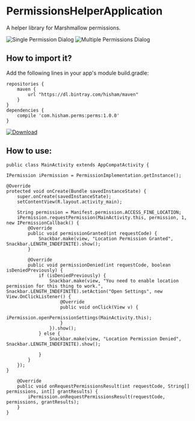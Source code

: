 # PermissionsHelperApplication
A helper library for Marshmallow permissions.

![Single Permission Dialog](https://cloud.githubusercontent.com/assets/3941245/12883479/5386a678-ce7e-11e5-81d1-2d415ca0a4ca.png)
![Multiple Permissions Dialog](https://cloud.githubusercontent.com/assets/3941245/12883480/538af818-ce7e-11e5-8e3a-ac43953824d7.png)

## How to import it?

Add the following lines in your app's module build.gradle:

    repositories {
        maven {
            url "https://dl.bintray.com/hisham/maven"
        }
    }
    dependencies {
        compile 'com.hisham.perms:perms:1.0.0'
    }

[![Download](https://api.bintray.com/packages/hisham/maven/permissions-helper/images/download.svg) ](https://bintray.com/hisham/maven/permissions-helper/_latestVersion)

## How to use: 

    public class MainActivity extends AppCompatActivity {

    IPermission iPermission = PermissionImplementation.getInstance();

    @Override
    protected void onCreate(Bundle savedInstanceState) {
        super.onCreate(savedInstanceState);
        setContentView(R.layout.activity_main);

        String permission = Manifest.permission.ACCESS_FINE_LOCATION;
        iPermission.requestPermission(MainActivity.this, permission, 1, new IPermissionCallback() {
            @Override
            public void permissionGranted(int requestCode) {
                Snackbar.make(view, "Location Permission Granted", Snackbar.LENGTH_INDEFINITE).show();
            }

            @Override
            public void permissionDenied(int requestCode, boolean isDeniedPreviously) {
                if (isDeniedPreviously) {
                    Snackbar.make(view, "You need to enable location permission for this thing to work.", Snackbar.LENGTH_INDEFINITE).setAction("Open Settings", new View.OnClickListener() {
                        @Override
                        public void onClick(View v) {
                            iPermission.openPermissionSettings(MainActivity.this);
                        }
                    }).show();
                } else {
                    Snackbar.make(view, "Location Permission Denied", Snackbar.LENGTH_INDEFINITE).show();

                }
            }
        });
    }

        @Override
        public void onRequestPermissionsResult(int requestCode, String[] permissions, int[] grantResults) {
            iPermission.onRequestPermissionsResult(requestCode, permissions, grantResults);
        }
    }


